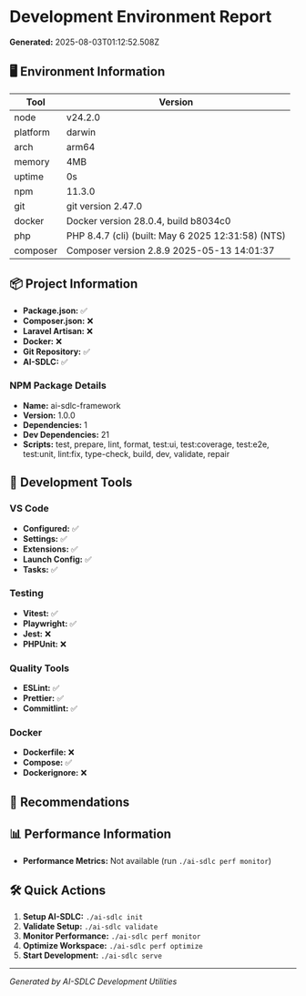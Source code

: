 # Development Environment Report

**Generated:** 2025-08-03T01:12:52.508Z

## 🖥️ Environment Information

| Tool     | Version                                            |
| -------- | -------------------------------------------------- |
| node     | v24.2.0                                            |
| platform | darwin                                             |
| arch     | arm64                                              |
| memory   | 4MB                                                |
| uptime   | 0s                                                 |
| npm      | 11.3.0                                             |
| git      | git version 2.47.0                                 |
| docker   | Docker version 28.0.4, build b8034c0               |
| php      | PHP 8.4.7 (cli) (built: May 6 2025 12:31:58) (NTS) |
| composer | Composer version 2.8.9 2025-05-13 14:01:37         |

## 📦 Project Information

- **Package.json:** ✅
- **Composer.json:** ❌
- **Laravel Artisan:** ❌
- **Docker:** ❌
- **Git Repository:** ✅
- **AI-SDLC:** ✅

### NPM Package Details

- **Name:** ai-sdlc-framework
- **Version:** 1.0.0
- **Dependencies:** 1
- **Dev Dependencies:** 21
- **Scripts:** test, prepare, lint, format, test:ui, test:coverage, test:e2e, test:unit, lint:fix, type-check, build, dev, validate, repair

## 🔧 Development Tools

### VS Code

- **Configured:** ✅
- **Settings:** ✅
- **Extensions:** ✅
- **Launch Config:** ✅
- **Tasks:** ✅

### Testing

- **Vitest:** ✅
- **Playwright:** ✅
- **Jest:** ❌
- **PHPUnit:** ❌

### Quality Tools

- **ESLint:** ✅
- **Prettier:** ✅
- **Commitlint:** ✅

### Docker

- **Dockerfile:** ❌
- **Compose:** ✅
- **Dockerignore:** ❌

## 🚀 Recommendations

## 📊 Performance Information

- **Performance Metrics:** Not available (run `./ai-sdlc perf monitor`)

## 🛠️ Quick Actions

1. **Setup AI-SDLC:** `./ai-sdlc init`
2. **Validate Setup:** `./ai-sdlc validate`
3. **Monitor Performance:** `./ai-sdlc perf monitor`
4. **Optimize Workspace:** `./ai-sdlc perf optimize`
5. **Start Development:** `./ai-sdlc serve`

---

_Generated by AI-SDLC Development Utilities_
